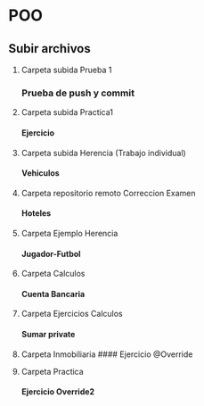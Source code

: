 # POO
## Subir archivos
1. Carpeta subida Prueba 1
   ### Prueba de push y commit

3. Carpeta subida Practica1
    #### Ejercicio

4. Carpeta subida Herencia (Trabajo individual)
   #### Vehiculos

5. Carpeta repositorio remoto Correccion Examen
     #### Hoteles
   
6. Carpeta Ejemplo Herencia
   #### Jugador-Futbol

7. Carpeta Calculos
    #### Cuenta Bancaria

9. Carpeta Ejercicios Calculos
    #### Sumar private

10.  Carpeta Inmobiliaria
    #### Ejercicio @Override

11. Carpeta Practica
     #### Ejercicio Override2

